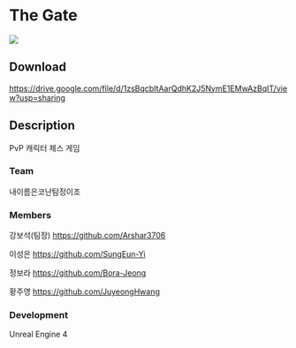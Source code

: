 # The Gate

![](thegate.gif)

## Download
https://drive.google.com/file/d/1zsBqcbItAarQdhK2J5NymE1EMwAzBqIT/view?usp=sharing

## Description

PvP 캐릭터 체스 게임

### Team

내이름은코난탐정이조

### Members

강보석(팀장) https://github.com/Arshar3706

이성은 https://github.com/SungEun-Yi

정보라 https://github.com/Bora-Jeong

황주영 https://github.com/JuyeongHwang

### Development
Unreal Engine 4
